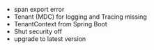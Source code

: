 - span export error
- Tenant (MDC) for logging and Tracing missing
- TenantContext from Spring Boot
- Shut security off
- upgrade to latest version